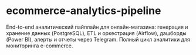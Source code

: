 # ecommerce-analytics-pipeline
End-to-end аналитический пайплайн для онлайн-магазина: генерация и хранение данных (PostgreSQL), ETL и оркестрация (Airflow), дашборды (Power BI), алерты и отчеты через Telegram. Полный цикл аналитики для мониторинга e-commerce.

